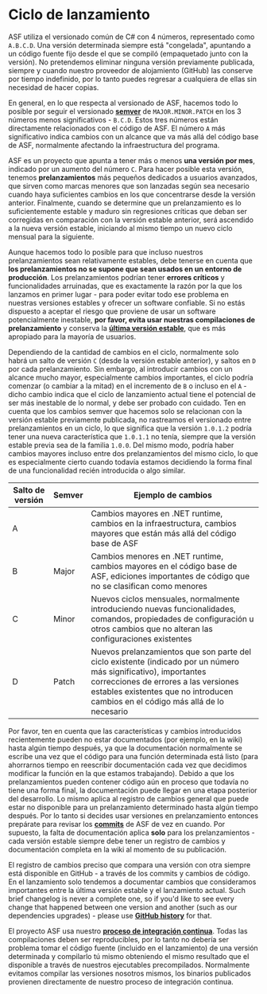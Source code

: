 # Ciclo de lanzamiento

ASF utiliza el versionado común de C# con 4 números, representado como `A.B.C.D`. Una versión determinada siempre está "congelada", apuntando a un código fuente fijo desde el que se compiló (empaquetado junto con la versión). No pretendemos eliminar ninguna versión previamente publicada, siempre y cuando nuestro proveedor de alojamiento (GitHub) las conserve por tiempo indefinido, por lo tanto puedes regresar a cualquiera de ellas sin necesidad de hacer copias.

En general, en lo que respecta al versionado de ASF, hacemos todo lo posible por seguir el versionado **[semver](https://semver.org/lang/es/)** de `MAJOR.MINOR.PATCH` en los 3 números menos significativos - `B.C.D`. Estos tres números están directamente relacionados con el código de ASF. El número `A` más significativo indica cambios con un alcance que va más allá del código base de ASF, normalmente afectando la infraestructura del programa.

ASF es un proyecto que apunta a tener más o menos **una versión por mes**, indicado por un aumento del número `C`. Para hacer posible esta versión, tenemos **prelanzamientos** más pequeños dedicados a usuarios avanzados, que sirven como marcas menores que son lanzadas según sea necesario cuando haya suficientes cambios en los que concentrarse desde la versión anterior. Finalmente, cuando se determine que un prelanzamiento es lo suficientemente estable y maduro sin regresiones críticas que deban ser corregidas en comparación con la versión estable anterior, será ascendido a la nueva versión estable, iniciando al mismo tiempo un nuevo ciclo mensual para la siguiente.

Aunque hacemos todo lo posible para que incluso nuestros prelanzamientos sean relativamente estables, debe tenerse en cuenta que **los prelanzamientos no se supone que sean usados en un entorno de producción**. Los prelanzamientos podrían tener **errores críticos** y funcionalidades arruinadas, que es exactamente la razón por la que los lanzamos en primer lugar - para poder evitar todo ese problema en nuestras versiones estables y ofrecer un software confiable. Si no estás dispuesto a aceptar el riesgo que proviene de usar un software potencialmente inestable, **por favor, evita usar nuestras compilaciones de prelanzamiento** y conserva la **[última versión estable](https://github.com/JustArchiNET/ArchiSteamFarm/releases/latest)**, que es más apropiado para la mayoría de usuarios.

Dependiendo de la cantidad de cambios en el ciclo, normalmente solo habrá un salto de versión `C` (desde la versión estable anterior), y saltos en `D` por cada prelanzamiento. Sin embargo, al introducir cambios con un alcance mucho mayor, especialmente cambios importantes, el ciclo podría comenzar (o cambiar a la mitad) en el incremento de `B` o incluso en el `A` - dicho cambio indica que el ciclo de lanzamiento actual tiene el potencial de ser más inestable de lo normal, y debe ser probado con cuidado. Ten en cuenta que los cambios semver que hacemos solo se relacionan con la versión estable previamente publicada, no rastreamos el versionado entre prelanzamientos en un ciclo, lo que significa que la versión `1.0.1.2` podría tener una nueva característica que `1.0.1.1` no tenía, siempre que la versión estable previa sea de la familia `1.0.0`. Del mismo modo, podría haber cambios mayores incluso entre dos prelanzamientos del mismo ciclo, lo que es especialmente cierto cuando todavía estamos decidiendo la forma final de una funcionalidad recién introducida o algo similar.

| Salto de versión | Semver | Ejemplo de cambios                                                                                                                                                                                                                           |
| ---------------- | ------ | -------------------------------------------------------------------------------------------------------------------------------------------------------------------------------------------------------------------------------------------- |
| A                |        | Cambios mayores en .NET runtime, cambios en la infraestructura, cambios mayores que están más allá del código base de ASF                                                                                                                    |
| B                | Major  | Cambios menores en .NET runtime, cambios mayores en el código base de ASF, ediciones importantes de código que no se clasifican como menores                                                                                                 |
| C                | Minor  | Nuevos ciclos mensuales, normalmente introduciendo nuevas funcionalidades, comandos, propiedades de configuración u otros cambios que no alteran las configuraciones existentes                                                              |
| D                | Patch  | Nuevos prelanzamientos que son parte del ciclo existente (indicado por un número más significativo), importantes correcciones de errores a las versiones estables existentes que no introducen cambios en el código más allá de lo necesario |

Por favor, ten en cuenta que las características y cambios introducidos recientemente pueden no estar documentados (por ejemplo, en la wiki) hasta algún tiempo después, ya que la documentación normalmente se escribe una vez que el código para una función determinada está listo (para ahorrarnos tiempo en reescribir documentación cada vez que decidimos modificar la función en la que estamos trabajando). Debido a que los prelanzamientos pueden contener código aún en proceso que todavía no tiene una forma final, la documentación puede llegar en una etapa posterior del desarrollo. Lo mismo aplica al registro de cambios general que puede estar no disponible para un prelanzamiento determinado hasta algún tiempo después. Por lo tanto si decides usar versiones en prelanzamiento entonces prepárate para revisar los **[commits](https://github.com/JustArchiNET/ArchiSteamFarm/commits/main)** de ASF de vez en cuando. Por supuesto, la falta de documentación aplica **solo** para los prelanzamientos - cada versión estable siempre debe tener un registro de cambios y documentación completa en la wiki al momento de su publicación.

El registro de cambios preciso que compara una versión con otra siempre está disponible en GitHub - a través de los commits y cambios de código. En el lanzamiento solo tendemos a documentar cambios que consideramos importantes entre la última versión estable y el lanzamiento actual. Such brief changelog is never a complete one, so if you'd like to see every change that happened between one version and another (such as our dependencies upgrades) - please use **[GitHub history](https://github.com/JustArchiNET/ArchiSteamFarm/compare)** for that.

El proyecto ASF usa nuestro **[proceso de integración continua](https://github.com/JustArchiNET/ArchiSteamFarm/actions)**. Todas las compilaciones deben ser reproducibles, por lo tanto no debería ser problema tomar el código fuente (incluido en el lanzamiento) de una versión determinada y compilarlo tú mismo obteniendo el mismo resultado que el disponible a través de nuestros ejecutables precompilados. Normalmente evitamos compilar las versiones nosotros mismos, los binarios publicados provienen directamente de nuestro proceso de integración continua.